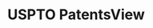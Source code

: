 ---
bigquery: https://console.cloud.google.com/bigquery?p=patents-public-data&d=patentsview&page=dataset
citation: Attribution should be given to PatentsView for use, distribution, or derivative
  works.
code: https://github.com/CSSIP-AIR/PatentsView-Code-Snippets/
contributors: USPTO
cost: None
description: 'PatentsView includes US patent data including raw data (summaries, applications,
  pregrant applications), disambugations of inventors and assignees, and inventor
  gender estimates.  Also foreign priority data, # of figures and sheets, and government
  interest statements.'
documentation: https://patentsview.org/query/builder-faqs
last_edit: 04/05/2022, 19:50:13
location: https://patentsview.org/
maintained_by: USPTO
record_creation_timestamp: 12/2/2020 17:20:46
schema_fields:
- level_two
- text
- classification_status
- application_id
- doctype
- subclass_id
- publication_number
- category
- level_one
- dependent
- state_fips
- disamb_inventor_id_20181127
- disclaimer_date
- subgroup
- organization_id
- designation
- _371_date
- disamb_inventor_id_20170808
- field_id
- city
- rule_47
- group_id
- num_figures
- location_id
- abstract
- length
- latitude
- subsection_id
- subgroup_id
- num
- num_sheets
- date
- kind
- lawyer_id
- subclass
- disamb_inventor_id_20191008
- longitude
- patent_id
- category_id
- disamb_assignee_id_20200929
- disamb_assignee_id_20181127
- mainclass_id
- inventor_id
- f371_date
- ipc_class
- level_three
- latlong
- disamb_assignee_id_20190312
- group
- withdrawn
- county_fips
- classification_value
- latin_name
- disamb_assignee_id_20191231
- disamb_inventor_id_20190820
- state
- classification_data_source
- term_extension
- filename
- disamb_inventor_id_20171003
- name
- _102_date
- doc_type
- status
- exemplary
- disamb_assignee_id_20191008
- country_transformed
- number
- disamb_assignee_id_20200630
- subcategory_id
- disamb_assignee_id_20190820
- uuid
- deceased
- num_claims
- disamb_inventor_id_20180528
- disamb_inventor_id_20191231
- title
- section_id
- main_group
- organization
- id
- lname
- sector_title
- symbol_position
- gi_statement
- ipc_version_indicator
- contract_award_number
- attribution_status
- applicant_type
- fname
- type
- relkind
- disamb_assignee_id_20200331
- sequence
- male
- term_disclaimer
- variety
- rawinventor_id
- disamb_inventor_id_20200630
- disamb_inventor_id_20171226
- section
- lapse_of_patent
- disamb_inventor_id_20170307
- assignee_id
- male_flag
- role
- series_code
- disamb_inventor_id_20201229
- rawlocation_id
- rel_id
- f102_date
- disamb_inventor_id_20190312
- action_date
- term_grant
- citation_id
- county
- country
- name_last
- disamb_inventor_id_20200929
- rawassignee_id
- disamb_inventor_id_20200331
- classification_level
- reldocno
- field_title
- name_first
shortname: patentsview
tags:
- disambiguation
- United States
- gender
terms_of_use: Creative Commons Attribution 4.0 International License.
timeframe: 1963-1999
title: USPTO PatentsView
uuid: cf1780b1-e265-4e49-8d1d-83b9cfe0fd9a
---